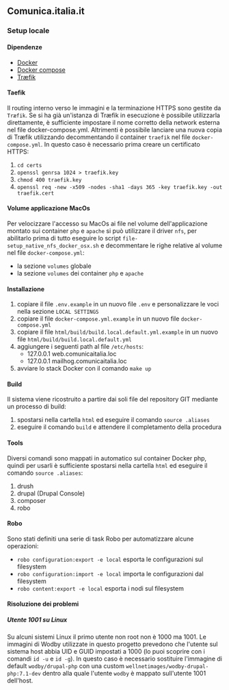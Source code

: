 
## Comunica.italia.it

### Setup locale

#### Dipendenze

* [Docker](https://www.docker.com)
* [Docker compose](https://docs.docker.com/compose)
* [Træfik](https://traefik.io)

#### Taefik

Il routing interno verso le immagini e la terminazione HTTPS sono gestite da `Træfik`.
Se si ha già un'istanza di Træfik in esecuzione è possibile utilizzarla direttamente, è sufficiente impostare il nome
corretto della network esterna nel file docker-compose.yml.
Altrimenti è possibile lanciare una nuova copia di Træfik utilizzando decommentando il container `traefik` nel file
`docker-compose.yml`. In questo caso è necessario prima creare un certificato HTTPS:

1. `cd certs`
2. `openssl genrsa 1024 > traefik.key`
3. `chmod 400 traefik.key`
4. `openssl req -new -x509 -nodes -sha1 -days 365 -key traefik.key -out traefik.cert`

#### Volume applicazione MacOs

Per velocizzare l'accesso su MacOs ai file nel volume dell'applicazione montato sui container `php` e `apache` si può
utilizzare il driver `nfs`, per abilitarlo prima di tutto eseguire lo script `file-setup_native_nfs_docker_osx.sh` e
decommentare le righe relative al volume nel file `docker-compose.yml`:

* la sezione `volumes` globale
* la sezione `volumes` dei container `php` e `apache`

#### Installazione

1. copiare il file `.env.example` in un nuovo file `.env` e personalizzare le voci nella sezione `LOCAL SETTINGS`
2. copiare il file `docker-compose.yml.example` in un nuovo file `docker-compose.yml`
2. copiare il file `html/build/build.local.default.yml.example` in un nuovo file `html/build/build.local.default.yml`
3. aggiungere i seguenti path al file `/etc/hosts`:
    * 127.0.0.1 web.comunicaitalia.loc
    * 127.0.0.1 mailhog.comunicaitalia.loc
4. avviare lo stack Docker con il comando `make up`

#### Build

Il sistema viene ricostruito a partire dai soli file del repository GIT mediante un processo di build:

1. spostarsi nella cartella `html` ed eseguire il comando `source .aliases`
2. eseguire il comando `build` e attendere il completamento della procedura

#### Tools

Diversi comandi sono mappati in automatico sul container Docker php, quindi per usarli è sufficiente spostarsi nella
cartella `html` ed eseguire il comando `source .aliases`:

1. drush
2. drupal (Drupal Console)
3. composer
4. robo

#### Robo

Sono stati definiti una serie di task Robo per automatizzare alcune operazioni:

* `robo configuration:export -e local` esporta le configurazioni sul filesystem
* `robo configuration:import -e local` importa le configurazioni dal filesystem
* `robo content:export -e local` esporta i nodi sul filesystem

#### Risoluzione dei problemi

##### Utente 1001 su Linux

Su alcuni sistemi Linux il primo utente non root non è 1000 ma 1001. Le immagini di Wodby utilizzate in questo progetto
prevedono che l'utente sul sistema host abbia UID e GUID impostati a 1000 (lo puoi scoprire con i comandi `id -u` e
`id -g`). In questo caso è necessario sostituire l'immagine di default `wodby/drupal-php` con una custom
`wellnetimages/wodby-drupal-php:7.1-dev` dentro alla quale l'utente `wodby` è mappato sull'utente 1001 dell'host.

